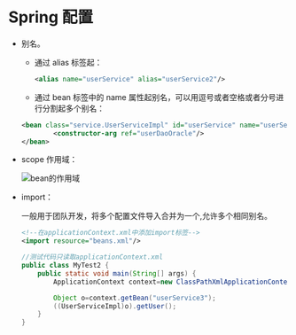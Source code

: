 # Spring 配置

- 别名。
    - 通过 alias 标签起：

        ```xml
        <alias name="userService" alias="userService2"/>
        ```

    - 通过 bean 标签中的 name 属性起别名，可以用逗号或者空格或者分号进行分割起多个别名：

    ```xml
    <bean class="service.UserServiceImpl" id="userService" name="userService2,userService3">
            <constructor-arg ref="userDaoOracle"/>
    </bean>
    ```

- scope 作用域：

    ![bean的作用域](/Spring/bean的作用域.jpg)

- import：

    一般用于团队开发，将多个配置文件导入合并为一个,允许多个相同别名。

    ```xml
    <!--在applicationContext.xml中添加import标签-->
    <import resource="beans.xml"/>
    ```

    ```java
    //测试代码只读取applicationContext.xml
    public class MyTest2 {
        public static void main(String[] args) {
            ApplicationContext context=new ClassPathXmlApplicationContext("applicationContext.xml");

            Object o=context.getBean("userService3");
            ((UserServiceImpl)o).getUser();
        }
    }
    ```

